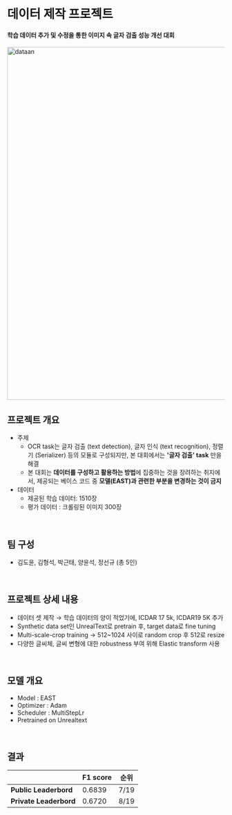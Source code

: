 # 데이터 제작 프로젝트
#### 학습 데이터 추가 및 수정을 통한 이미지 속 글자 검출 성능 개선 대회
<img width="816" alt="dataan" src="https://user-images.githubusercontent.com/70750888/206357361-2117f476-fe81-4447-8f4b-f6406b191b24.png">

<br/> 

## 프로젝트 개요
- 주제
    - OCR task는 글자 검출 (text detection), 글자 인식 (text recognition), 정렬기 (Serializer) 등의 모듈로 구성되지만, 본 대회에서는 **'글자 검출' task** 만을 해결
    - 본 대회는 **데이터를 구성하고 활용하는 방법**에 집중하는 것을 장려하는 취지에서, 제공되는 베이스 코드 중 **모델(EAST)과 관련한 부분을 변경하는 것이 금지**
- 데이터
    - 제공된 학습 데이터: 1510장
    - 평가 데이터 : 크롤링된 이미지 300장  

<br/> 

## 팀 구성
  - 김도윤, 김형석, 박근태, 양윤석, 정선규 (총 5인)  

<br/> 
  
## 프로젝트 상세 내용
  - 데이터 셋 제작 → 학습 데이터의 양이 적었기에, ICDAR 17 5k, ICDAR19 5K 추가
  - Synthetic data set인 UnrealText로 pretrain 후, target data로 fine tuning
  - Multi-scale-crop training → 512~1024 사이로 random crop 후 512로 resize
  - 다양한 글씨체, 글씨 변형에 대한 robustness 부여 위해 Elastic transform 사용  

<br/> 
  
## 모델 개요
  - Model : EAST
  - Optimizer : Adam
  - Scheduler : MultiStepLr
  - Pretrained on Unrealtext  

<br/> 

## 결과
  ||F1 score|순위|
|------|---|---|
|**Public Leaderbord**|0.6839|7/19|
|**Private Leaderbord**|0.6720|8/19|
